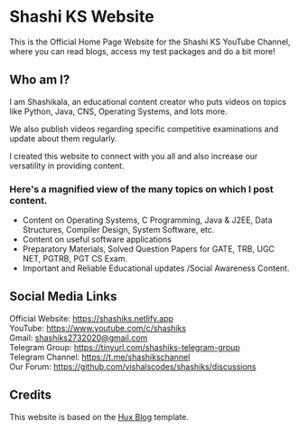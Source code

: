 # Shashi KS Website

This is the Official Home Page Website for the Shashi KS YouTube Channel, where you can read blogs, access my test packages and do a bit more!

## Who am I?

I am Shashikala, an educational content creator who puts videos on topics like Python, Java, CNS, Operating Systems, and lots more.

We also publish videos regarding specific competitive examinations and update about them regularly.

I created this website to connect with you all and also increase our versatility in providing content.

### Here's a magnified view of the many topics on which I post content.

- Content on Operating Systems, C Programming, Java & J2EE, Data Structures, Compiler Design, System Software, etc.
- Content on useful software applications
- Preparatory Materials, Solved Question Papers for GATE, TRB, UGC NET, PGTRB, PGT CS Exam.
- Important and Reliable Educational updates /Social Awareness Content.

## Social Media Links

Official Website: https://shashiks.netlify.app <br/>
YouTube: https://www.youtube.com/c/shashiks <br/>
Gmail: shashiks2732020@gmail.com <br/>
Telegram Group: https://tinyurl.com/shashiks-telegram-group <br/>
Telegram Channel: https://t.me/shashikschannel <br/>
Our Forum: https://github.com/vishalscodes/shashiks/discussions

## Credits

This website is based on the [Hux Blog](https://huangxuan.me/) template.
